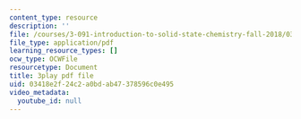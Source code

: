 ```yaml
---
content_type: resource
description: ''
file: /courses/3-091-introduction-to-solid-state-chemistry-fall-2018/03418e2f24c2a0bdab47378596c0e495_AH26nVIv4TQ.pdf
file_type: application/pdf
learning_resource_types: []
ocw_type: OCWFile
resourcetype: Document
title: 3play pdf file
uid: 03418e2f-24c2-a0bd-ab47-378596c0e495
video_metadata:
  youtube_id: null
---
```


